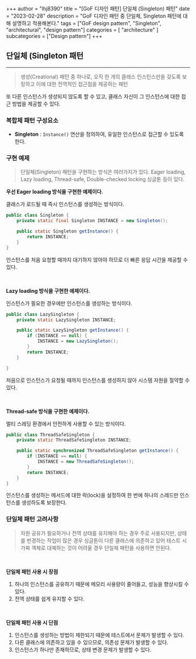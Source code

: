 +++
author = "lhj8390"
title = "[GoF 디자인 패턴] 단일체 (Singleton) 패턴"
date = "2023-02-28"
description = "GoF 디자인 패턴 중 단일체, Singleton 패턴에 대해 설명하고 적용해본다."
tags = ["GoF design pattern", "Singleton", "architectural", "design pattern"]
categories = [
    "architecture"
]
subcategories = ["Design pattern"]
+++

## 단일체 (Singleton 패턴

---

> <span class="red">생성(Creational) 패턴 중 하나</span>로, 오직 한 개의 클래스 인스턴스만을 갖도록 보장하고 이에 대한 전역적인 접근점을 제공하는 패턴

또 다른 인스턴스가 생성되지 않도록 할 수 있고, 클래스 자신이 그 인스턴스에 대한 접근 방법을 제공할 수 있다.

### 복합체 패턴 구성요소

- **Singleton** : `Instance()` 연산을 정의하여, 유일한 인스턴스로 접근할 수 있도록 한다.

### 구현 예제

> 단일체(Singleton) 패턴을 구현하는 방식은 여러가지가 있다. Eager loading, Lazy loading, Thread-safe, Double-checked locking 싱글톤 등이 있다.

<span class="bg_b wide">**우선 Eager loading 방식을 구현한 예제이다.**</span>

클래스가 로드될 때 즉시 인스턴스를 생성하는 방식이다.

```java
public class Singleton {
    private static final Singleton INSTANCE = new Singleton();

    public static Singleton getInstance() {
        return INSTANCE;
    }
}
```

인스턴스를 처음 요청할 때까지 대기하지 않아야 하므로 더 빠른 응답 시간을 제공할 수 있다.

<br/>

<span class="bg_b wide">**Lazy loading 방식을 구현한 예제이다.**</span>

인스턴스가 필요한 경우에만 인스턴스를 생성하는 방식이다.

```java
public class LazySingleton {
    private static LazySingleton INSTANCE;

    public static LazySingleton getInstance() {
        if (INSTANCE == null) {
            INSTANCE = new LazySingleton();
        }
        return INSTANCE;
    }

}
```

처음으로 인스턴스가 요청될 때까지 인스턴스를 생성하지 않아 시스템 자원을 절약할 수 있다.

<br/>

<span class="bg_b wide">**Thread-safe 방식을 구현한 예제이다.**</span>

멀티 스레딩 환경에서 안전하게 사용할 수 있는 방식이다.

```java
public class ThreadSafeSingleton {
    private static ThreadSafeSingleton INSTANCE;

    public static synchronized ThreadSafeSingleton getInstance() {
        if (INSTANCE == null) {
            INSTANCE = new ThreadSafeSingleton();
        }
        return INSTANCE;
    }
}
```

인스턴스를 생성하는 메서드에 대한 락(lock)을 설정하여 한 번에 하나의 스레드만 인스턴스를 생성하도록 보장한다.

### 단일체 패턴 고려사항

> 자원 공유가 필요하거나 전역 상태를 유지해야 하는 경우 주로 사용되지만, 상태를 번경하는 작업이 많은 경우 싱글톤이 다른 클래스에 의존하고 있어 테스트 시 가짜 객체로 대체하는 것이 어려울 경우 단일체 패턴을 사용하면 안된다.

<br/>

**단일체 패턴 사용 시 장점**

1. 하나의 인스턴스를 공유하기 때문에 메모리 사용량이 줄어들고, 성능을 향상시킬 수 있다.
2. 전역 상태를 쉽게 유지할 수 있다.

<br/>

**단일체 패턴 사용 시 단점**

1. 인스턴스를 생성하는 방법이 제한되기 때문에 테스트에서 문제가 발생할 수 있다.
2. 다른 클래스에 의존하고 있을 수 있으므로, 의존성 문제가 발생할 수 있다.
3. 인스턴스가 하나만 존재하므로, 상태 변경 문제가 발생할 수 있다.

<br/>